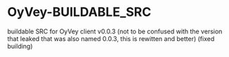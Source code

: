 # OyVey-BUILDABLE_SRC
buildable SRC for OyVey client v0.0.3 (not to be confused with the version that leaked that was also named 0.0.3, this is rewitten and better) 
(fixed building)
